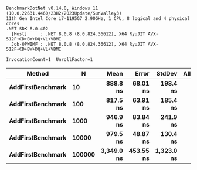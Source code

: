 ```

BenchmarkDotNet v0.14.0, Windows 11 (10.0.22631.4460/23H2/2023Update/SunValley3)
11th Gen Intel Core i7-1195G7 2.90GHz, 1 CPU, 8 logical and 4 physical cores
.NET SDK 8.0.402
  [Host]     : .NET 8.0.8 (8.0.824.36612), X64 RyuJIT AVX-512F+CD+BW+DQ+VL+VBMI
  Job-OPWIMF : .NET 8.0.8 (8.0.824.36612), X64 RyuJIT AVX-512F+CD+BW+DQ+VL+VBMI

InvocationCount=1  UnrollFactor=1  

```
| Method            | N      | Mean       | Error     | StdDev     | Allocated |
|------------------ |------- |-----------:|----------:|-----------:|----------:|
| **AddFirstBenchmark** | **10**     |   **888.8 ns** |  **68.01 ns** |   **198.4 ns** |     **440 B** |
| **AddFirstBenchmark** | **100**    |   **817.5 ns** |  **63.91 ns** |   **185.4 ns** |     **440 B** |
| **AddFirstBenchmark** | **1000**   |   **946.9 ns** |  **83.84 ns** |   **241.9 ns** |     **440 B** |
| **AddFirstBenchmark** | **10000**  |   **979.5 ns** |  **48.87 ns** |   **130.4 ns** |     **440 B** |
| **AddFirstBenchmark** | **100000** | **3,349.0 ns** | **453.55 ns** | **1,323.0 ns** |     **440 B** |
